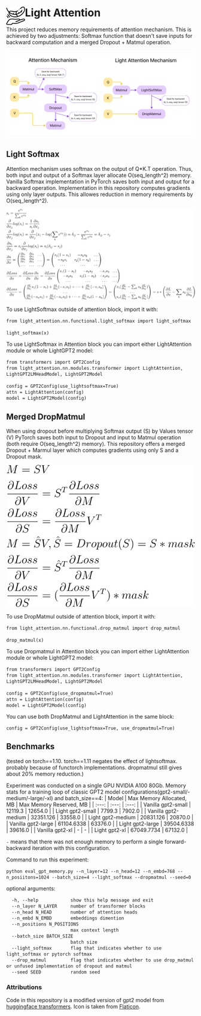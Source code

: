# <img align="left" alt="Icon" width="50px" src="./img/lightweight.png"> Light Attention

This project reduces memory requirements of attention mechanism. This is achieved by two adjustments: Softmax function that doesn't save inputs for backward computation and a merged Dropout + Matmul operation.

<img src="./img/LightAttention.png">

## Light Softmax
Attention mechanism uses softmax on the output of Q*K.T operation. Thus, both input and output of a Softmax layer allocate O(seq_length^2) memory. 
Vanilla Softmax implementation in PyTorch saves both input and output for a backward operation. 
Implementation in this repository computes gradients using only layer outputs. This allowes reduction in memory requirements by O(seq_length^2).

<img src="./img/softmax.svg">

To use LightSoftmax outside of attention block, import it with:
```
from light_attention.nn.functional.light_softmax import light_softmax

light_softmax(x)
```

To use LightSoftmax in Attention block you can import either LightAttention module or whole LightGPT2 model:
```
from transformers import GPT2Config
from light_attention.nn.modules.transformer import LightAttention, LightGPT2LMHeadModel, LightGPT2Model

config = GPT2Config(use_lightsoftmax=True)
attn = LightAttention(config)
model = LightGPT2Model(config)
```

## Merged DropMatmul
When using dropout before multiplying Softmax output (S) by Values tensor (V) PyTorch saves both input to Dropout and input to Matmul operation (both require O(seq_length^2) memory). This repository offers a merged Dropout + Marmul layer which computes gradients using only S and a Dropout mask. 

<img src="./img/dropmatmul.svg">


To use DropMatmul outside of attention block, import it with:
```
from light_attention.nn.functional.drop_matmul import drop_matmul

drop_matmul(x)
```

To use Dropmatmul in Attention block you can import either LightAttention module or whole LightGPT2 model:
```
from transformers import GPT2Config
from light_attention.nn.modules.transformer import LightAttention, LightGPT2LMHeadModel, LightGPT2Model

config = GPT2Config(use_dropmatmul=True)
attn = LightAttention(config)
model = LightGPT2Model(config)
```

You can use both DropMatmul and LightAttention in the same block:
```
config = GPT2Config(use_lightsoftmax=True, use_dropmatmul=True)
```

## Benchmarks
(tested on torch==1.10. torch==1.11 negates the effect of lightsoftmax. probably because of functorch implementations. dropmatmul still gives about 20% memory reduction.)

Experiment was conducted on a single GPU NVIDIA A100 80Gb. Memory stats for a training loop of classic GPT2 model configurations(gpt2-small/-medium/-large/-xl) and batch_size==4:
| Model  | Max Memory Allocated, MB | Max Memory Reserved, MB |
|  :---:  |  :---:  |  :---:  |
| Vanilla gpt2-small | 12119.3 | 12654.0 |
| Light gpt2-small | 7799.3 | 7902.0 |
| Vanilla gpt2-medium | 32351.126 | 33558.0 |
| Light gpt2-medium | 20831.126 | 20870.0 |
| Vanilla gpt2-large | 61104.6338 | 63376.0 |
| Light gpt2-large | 39504.6338 | 39616.0 |
| Vanilla gpt2-xl | - | - |
| Light gpt2-xl | 67049.7734 | 67132.0 |

```-``` means that there was not enough memory to perform a single forward-backward iteration with this configuration.

Command to run this experiment: 
```
python eval_gpt_memory.py --n_layer=12 --n_head=12 --n_embd=768 --n_posiitons=1024 --batch_size=4 --light_softmax --dropmatmul --seed=0
```
optional arguments:
```
  -h, --help            show this help message and exit
  --n_layer N_LAYER     number of transformer blocks
  --n_head N_HEAD       number of attention heads
  --n_embd N_EMBD       embeddings dimention
  --n_positions N_POSITIONS
                        max context length
  --batch_size BATCH_SIZE
                        batch size
  --light_softmax       flag that indicates whether to use light_softmax or pytorch softmax
  --drop_matmul         flag that indicates whether to use drop_matmul or unfused implementation of dropout and matmul
  --seed SEED           random seed
```

### Attributions
Code in this repository is a modified version of gpt2 model from [huggingface transformers](https://github.com/huggingface/transformers).
Icon is taken from [Flaticon](https://www.flaticon.com/free-icons/lightweight).
